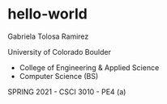 # hello-world

Gabriela Tolosa Ramirez

University of Colorado Boulder 
  - College of Engineering & Applied Science
  - Computer Science (BS)
  
SPRING 2021 - CSCI 3010 - PE4 (a)
